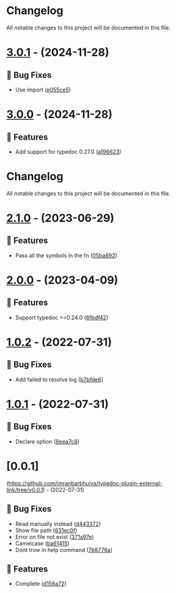 # Changelog
All notable changes to this project will be documented in this file.

# [3.0.1](https://github.com/imranbarbhuiya/typedoc-plugin-external-link/compare/v3.0.0...v3.0.1) - (2024-11-28)

## 🐛 Bug Fixes

- Use import ([e055ce5](https://github.com/imranbarbhuiya/typedoc-plugin-external-link/commit/e055ce51c9bd11ac501e3f19d564e4909972d830))

# [3.0.0](https://github.com/imranbarbhuiya/typedoc-plugin-external-link/compare/v2.1.2...v3.0.0) - (2024-11-28)

## 🚀 Features

- Add support for typedoc 0.27.0 ([a196623](https://github.com/imranbarbhuiya/typedoc-plugin-external-link/commit/a19662314a4c8bf9254d35cb482f4d6f3f998980))

# Changelog

All notable changes to this project will be documented in this file.

# [2.1.0](https://github.com/imranbarbhuiya/typedoc-plugin-external-link/compare/v2.0.0...v2.1.0) - (2023-06-29)

## 🚀 Features

- Pass all the symbols in the fn ([05ba892](https://github.com/imranbarbhuiya/typedoc-plugin-external-link/commit/05ba8923c91b98fd8b69e06100f9fb258127d952))

# [2.0.0](https://github.com/imranbarbhuiya/typedoc-plugin-external-link/compare/v1.0.3...v2.0.0) - (2023-04-09)

## 🚀 Features

- Support typedoc >=0.24.0 ([6fbdf42](https://github.com/imranbarbhuiya/typedoc-plugin-external-link/commit/6fbdf42da8fe82e2ff3a25dfde89d3b522619b76))

# [1.0.2](https://github.com/imranbarbhuiya/typedoc-plugin-external-link/compare/v1.0.1...v1.0.2) - (2022-07-31)

## 🐛 Bug Fixes

- Add failed to resolve log ([b7bfde6](https://github.com/imranbarbhuiya/typedoc-plugin-external-link/commit/b7bfde6c3cb0660bb2edb6b12a0e50ad80f10512))

# [1.0.1](https://github.com/imranbarbhuiya/typedoc-plugin-external-link/compare/v1.0.0...v1.0.1) - (2022-07-31)

## 🐛 Bug Fixes

- Declare option ([9eea7c8](https://github.com/imranbarbhuiya/typedoc-plugin-external-link/commit/9eea7c822383a9819f853c42c60101735a7c6ca4))

# [0.0.1]

(https://github.com/imranbarbhuiya/typedoc-plugin-external-link/tree/v0.0.1) - (2022-07-31)

## 🐛 Bug Fixes

- Read manually instead ([d443372](https://github.com/imranbarbhuiya/typedoc-plugin-external-link/commit/d4433726fc092bfefa78a56b44076333a67b10d3))
- Show file path ([631ec0f](https://github.com/imranbarbhuiya/typedoc-plugin-external-link/commit/631ec0f441bee51355aa7e644441e8c244684e97))
- Error on file not exist ([371a97e](https://github.com/imranbarbhuiya/typedoc-plugin-external-link/commit/371a97e7abb958cac755448799fbfc1d0d696526))
- Camelcase ([ba61415](https://github.com/imranbarbhuiya/typedoc-plugin-external-link/commit/ba61415e1336118df30313d1b9259bcd0c80d877))
- Dont trow in help command ([7b8776a](https://github.com/imranbarbhuiya/typedoc-plugin-external-link/commit/7b8776a54b4e9853f972550a9173a1b7df952705))

## 🚀 Features

- Complete ([d156a72](https://github.com/imranbarbhuiya/typedoc-plugin-external-link/commit/d156a7226f31b13eb028d2ffa8c855d72379f321))
